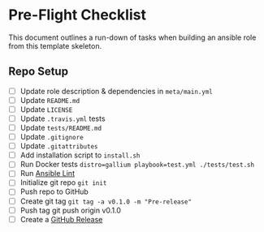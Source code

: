 # Pre-Flight Checklist

This document outlines a run-down of tasks when building an ansible role from this template skeleton.

## Repo Setup

- [ ] Update role description & dependencies in `meta/main.yml`
- [ ] Update `README.md`
- [ ] Update `LICENSE`
- [ ] Update `.travis.yml` tests
- [ ] Update `tests/README.md`
- [ ] Update `.gitignore`
- [ ] Update `.gitattributes`
- [ ] Add installation script to `install.sh`
- [ ] Run Docker tests `distro=gallium playbook=test.yml ./tests/test.sh`
- [ ] Run [Ansible Lint](https://github.com/willthames/ansible-lint)
- [ ] Initialize git repo `git init`
- [ ] Push repo to GitHub
- [ ] Create git tag `git tag -a v0.1.0 -m "Pre-release"`
- [ ] Push tag git push origin v0.1.0
- [ ] Create a [GitHub Release](https://help.github.com/articles/creating-releases/)
